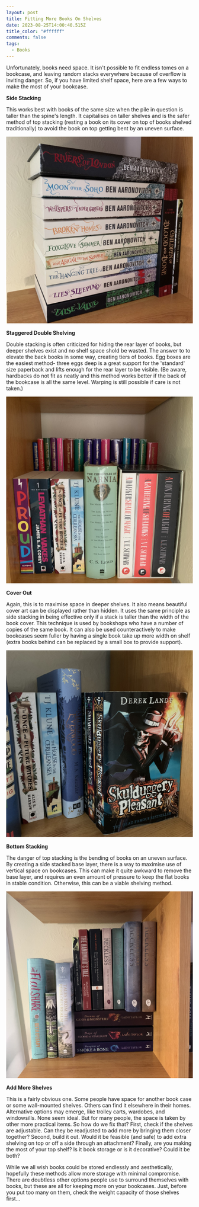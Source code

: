 ```yaml
---
layout: post
title: Fitting More Books On Shelves
date: 2023-08-25T14:00:40.515Z
title_color: "#ffffff"
comments: false
tags:
  - Books
---
```

Unfortunately, books need space. It isn't possible to fit endless tomes on a bookcase, and leaving random stacks everywhere because of overflow is inviting danger. So, if you have limited shelf space, here are a few ways to make the most of your bookcase.

**S﻿ide Stacking**

T﻿his works best with books of the same size when the pile in question is taller than the spine's length. It capitalises on taller shelves and is the safer method of top stacking (resting a book on its cover on top of books shelved traditionally) to avoid the book on top getting bent by an uneven surface.

![](../uploads/2023-08-25-example-side-stack.jpg)

**S﻿taggered Double Shelving**

D﻿ouble stacking is often criticized for hiding the rear layer of books, but deeper shelves exist and no shelf space shold be wasted. The answer to to elevate the back books in some way, creating tiers of books. Egg boxes are the easiest method- three eggs deep is a great support for the 'standard' size paperback and lifts enough for the rear layer to be visible. (Be aware, hardbacks do not fit as neatly and this method works better if the back of the bookcase is all the same level. Warping is still possible if care is not taken.)

![Two-tier book shelves with hardback classics at the back](../uploads/2023-08-25-example-tier-shelef-part-2.jpg)

**Cover Out**

A﻿gain, this is to maximise space in deeper shelves. It also means beautiful cover art can be displayed rather than hidden. It uses the same principle as side stacking in being effective only if a stack is taller than the width of the book cover. This technique is used by bookshops who have a number of copies of the same book. It can also be used counteractively to make bookcases seem fuller by having a single book take up more width on shelf (extra books behind can be replaced by a small box to provide support).

!['Skulduggery Pleasant' series from 1-8 in paperback with book 1 at the front of a set of face-outs.](../uploads/2023-08-25-example-face-out.jpg)

**B﻿ottom Stacking**

T﻿he danger of top stacking is the bending of books on an uneven surface. By creating a side stacked base layer, there is a way to maximise use of vertical space on bookcases. This can make it quite awkward to remove the base layer, and requires an even amount of pressure to keep the flat books in stable condition. Otherwise, this can be a viable shelving method.

![](../uploads/2023-08-25-example-base-layer.jpg)

**A﻿dd More Shelves**

T﻿his is a fairly obvious one. Some people have space for another book case or some wall-mounted shelves. Others can find it elsewhere in their homes. Alternative options may emerge, like trolley carts, wardobes, and windowsills. None seem ideal. But for many people, the space is taken by other more practical items. So how do we fix that? First, check if the shelves are adjustable. Can they be readjusted to add more by bringing them closer together? Second, build it out. Would it be feasible (and safe) to add extra shelving on top or off a side through an attachment? Finally, are you making the most of your top shelf? Is it book storage or is it decorative? Could it be both?

W﻿hile we all wish books could be stored endlessly and aesthetically, hopefully these methods allow more storage with minimal compromise. There are doubtless other options people use to surround themselves with books, but these are all for keeping more on your bookcases. Just, before you put too many on them, check the weight capacity of those shelves first...
